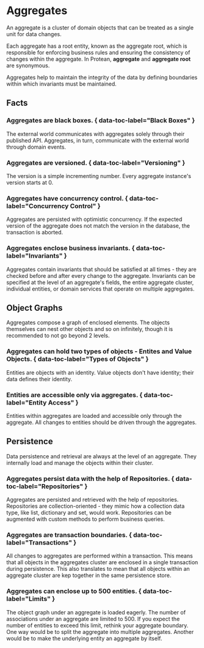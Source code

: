 # Aggregates

An aggregate is a cluster of domain objects that can be treated as a single
unit for data changes.

Each aggregate has a root entity, known as the aggregate root, which is
responsible for enforcing business rules and ensuring the consistency of
changes within the aggregate. In Protean, **aggregate** and **aggregate root**
are synonymous.

Aggregates help to maintain the integrity of the data by defining boundaries
within which invariants must be maintained.

## Facts

### Aggregates are black boxes. { data-toc-label="Black Boxes" }
The external world communicates with aggregates solely through their published
API. Aggregates, in turn, communicate with the external world through domain
events.

### Aggregates are versioned. { data-toc-label="Versioning" }
The version is a simple incrementing number. Every aggregate instance's version
starts at 0.

### Aggregates have concurrency control. { data-toc-label="Concurrency Control" }
Aggregates are persisted with optimistic concurrency. If the expected version
of the aggregate does not match the version in the database, the transaction
is aborted.

### Aggregates enclose business invariants. { data-toc-label="Invariants" }

Aggregates contain invariants that should be satisfied at all times - they
are checked before and after every change to the aggregate. Invariants can be
specified at the level of an aggregate's fields, the entire aggregate cluster,
individual entities, or domain services that operate on multiple aggregates.

## Object Graphs

Aggregates compose a graph of enclosed elements. The objects themselves can nest
other objects and so on infinitely, though it is recommended to not go beyond
2 levels.

### Aggregates can hold two types of objects - Entites and Value Objects. { data-toc-label="Types of Objects" }
Entities are objects with an identity. Value objects don't have identity; their
data defines their identity.

### Entities are accessible only via aggregates. { data-toc-label="Entity Access" }
Entities within aggregates are loaded and accessible only through the aggregate.
All changes to entities should be driven through the aggregates.

## Persistence

Data persistence and retrieval are always at the level of an aggregate.
They internally load and manage the objects within their cluster.

### Aggregates persist data with the help of Repositories. { data-toc-label="Repositories" }

Aggregates are persisted and retrieved with the help of repositories.
Repositories are collection-oriented - they mimic how a collection data type,
like list, dictionary and set, would work. Repositories can be augmented with
custom methods to perform business queries.

### Aggregates are transaction boundaries.  { data-toc-label="Transactions" }

All changes to aggregates are performed within a transaction. This means that
all objects in the aggregates cluster are enclosed in a single transaction
during persistence. This also translates to mean that all objects within an
aggregate cluster are kep together in the same persistence store.

### Aggregates can enclose up to 500 entities. { data-toc-label="Limits" }

The object graph under an aggregate is loaded eagerly. The number of associations
under an aggregate are limited to 500. If you expect the number of entities to
exceed this limit, rethink your aggregate boundary. One way would be to split
the aggregate into multiple aggregates. Another would be to make the underlying
entity an aggregate by itself.
